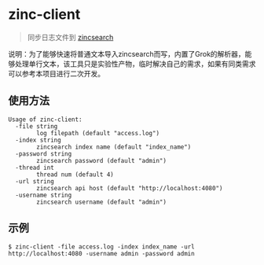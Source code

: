 # zinc-client

> 同步日志文件到 [zincsearch](https://github.com/zincsearch/zincsearch)

说明：为了能够快速将普通文本导入zincsearch而写，内置了Grok的解析器，能够处理单行文本，该工具只是实验性产物，临时解决自己的需求，如果有同类需求可以参考本项目进行二次开发。

## 使用方法

```shell
Usage of zinc-client:
  -file string
        log filepath (default "access.log")
  -index string
        zincsearch index name (default "index_name")
  -password string
        zincsearch password (default "admin")
  -thread int
        thread num (default 4)
  -url string
        zincsearch api host (default "http://localhost:4080")
  -username string
        zincsearch username (default "admin")
```

## 示例

```shell
$ zinc-client -file access.log -index index_name -url http://localhost:4080 -username admin -password admin
```